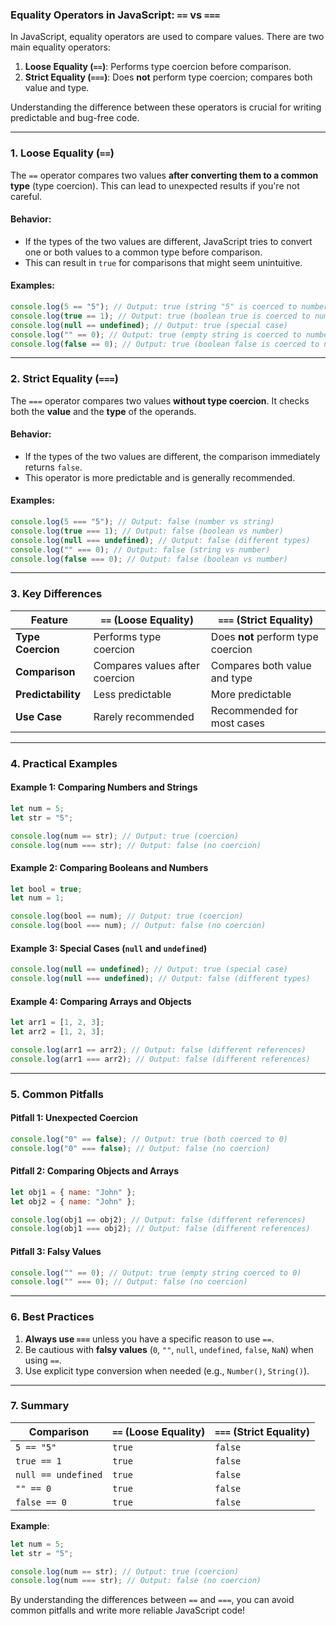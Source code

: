 ### **Equality Operators in JavaScript: `==` vs `===`**

In JavaScript, equality operators are used to compare values. There are two main equality operators:

1. **Loose Equality (`==`)**: Performs type coercion before comparison.
2. **Strict Equality (`===`)**: Does **not** perform type coercion; compares both value and type.

Understanding the difference between these operators is crucial for writing predictable and bug-free code.

---

### **1. Loose Equality (`==`)**

The `==` operator compares two values **after converting them to a common type** (type coercion). This can lead to unexpected results if you're not careful.

#### **Behavior**:

- If the types of the two values are different, JavaScript tries to convert one or both values to a common type before comparison.
- This can result in `true` for comparisons that might seem unintuitive.

#### **Examples**:

```javascript
console.log(5 == "5"); // Output: true (string "5" is coerced to number 5)
console.log(true == 1); // Output: true (boolean true is coerced to number 1)
console.log(null == undefined); // Output: true (special case)
console.log("" == 0); // Output: true (empty string is coerced to number 0)
console.log(false == 0); // Output: true (boolean false is coerced to number 0)
```

---

### **2. Strict Equality (`===`)**

The `===` operator compares two values **without type coercion**. It checks both the **value** and the **type** of the operands.

#### **Behavior**:

- If the types of the two values are different, the comparison immediately returns `false`.
- This operator is more predictable and is generally recommended.

#### **Examples**:

```javascript
console.log(5 === "5"); // Output: false (number vs string)
console.log(true === 1); // Output: false (boolean vs number)
console.log(null === undefined); // Output: false (different types)
console.log("" === 0); // Output: false (string vs number)
console.log(false === 0); // Output: false (boolean vs number)
```

---

### **3. Key Differences**

| Feature            | `==` (Loose Equality)          | `===` (Strict Equality)            |
| ------------------ | ------------------------------ | ---------------------------------- |
| **Type Coercion**  | Performs type coercion         | Does **not** perform type coercion |
| **Comparison**     | Compares values after coercion | Compares both value and type       |
| **Predictability** | Less predictable               | More predictable                   |
| **Use Case**       | Rarely recommended             | Recommended for most cases         |

---

### **4. Practical Examples**

#### Example 1: Comparing Numbers and Strings

```javascript
let num = 5;
let str = "5";

console.log(num == str); // Output: true (coercion)
console.log(num === str); // Output: false (no coercion)
```

#### Example 2: Comparing Booleans and Numbers

```javascript
let bool = true;
let num = 1;

console.log(bool == num); // Output: true (coercion)
console.log(bool === num); // Output: false (no coercion)
```

#### Example 3: Special Cases (`null` and `undefined`)

```javascript
console.log(null == undefined); // Output: true (special case)
console.log(null === undefined); // Output: false (different types)
```

#### Example 4: Comparing Arrays and Objects

```javascript
let arr1 = [1, 2, 3];
let arr2 = [1, 2, 3];

console.log(arr1 == arr2); // Output: false (different references)
console.log(arr1 === arr2); // Output: false (different references)
```

---

### **5. Common Pitfalls**

#### Pitfall 1: Unexpected Coercion

```javascript
console.log("0" == false); // Output: true (both coerced to 0)
console.log("0" === false); // Output: false (no coercion)
```

#### Pitfall 2: Comparing Objects and Arrays

```javascript
let obj1 = { name: "John" };
let obj2 = { name: "John" };

console.log(obj1 == obj2); // Output: false (different references)
console.log(obj1 === obj2); // Output: false (different references)
```

#### Pitfall 3: Falsy Values

```javascript
console.log("" == 0); // Output: true (empty string coerced to 0)
console.log("" === 0); // Output: false (no coercion)
```

---

### **6. Best Practices**

1. **Always use `===`** unless you have a specific reason to use `==`.
2. Be cautious with **falsy values** (`0`, `""`, `null`, `undefined`, `false`, `NaN`) when using `==`.
3. Use explicit type conversion when needed (e.g., `Number()`, `String()`).

---

### **7. Summary**

| Comparison          | `==` (Loose Equality) | `===` (Strict Equality) |
| ------------------- | --------------------- | ----------------------- |
| `5 == "5"`          | `true`                | `false`                 |
| `true == 1`         | `true`                | `false`                 |
| `null == undefined` | `true`                | `false`                 |
| `"" == 0`           | `true`                | `false`                 |
| `false == 0`        | `true`                | `false`                 |

**Example**:

```javascript
let num = 5;
let str = "5";

console.log(num == str); // Output: true (coercion)
console.log(num === str); // Output: false (no coercion)
```

By understanding the differences between `==` and `===`, you can avoid common pitfalls and write more reliable JavaScript code!
